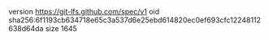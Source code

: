 version https://git-lfs.github.com/spec/v1
oid sha256:6f1193cb634718e65c3a537d6e25ebd614820ec0ef693cfc12248112638d64da
size 1645
